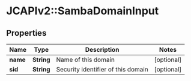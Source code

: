 # JCAPIv2::SambaDomainInput

## Properties
Name | Type | Description | Notes
------------ | ------------- | ------------- | -------------
**name** | **String** | Name of this domain | [optional] 
**sid** | **String** | Security identifier of this domain | [optional] 


